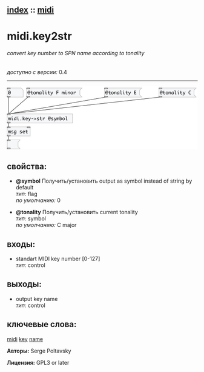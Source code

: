 [index](index.html) :: [midi](category_midi.html)
---

# midi.key2str

###### convert key number to SPN name according to tonality

*доступно с версии:* 0.4

---




[![example](../examples/img/midi.key2str.jpg)](../examples/pd/midi.key2str.pd)







## свойства:

* **@symbol** 
Получить/установить output as symbol instead of string by default<br>
_тип:_ flag<br>
_по умолчанию:_ 0<br>

* **@tonality** 
Получить/установить current tonality<br>
_тип:_ symbol<br>
_по умолчанию:_ C major<br>



## входы:

* standart MIDI key number [0-127]<br>
_тип:_ control



## выходы:

* output key name<br>
_тип:_ control



## ключевые слова:

[midi](keywords/midi.html)
[key](keywords/key.html)
[name](keywords/name.html)






**Авторы:** Serge Poltavsky




**Лицензия:** GPL3 or later






